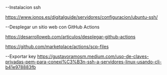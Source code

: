 
--Instalacion ssh

https://www.ionos.es/digitalguide/servidores/configuracion/ubuntu-ssh/

--Desplegar un sitio web con GitHub Actions

https://desarrolloweb.com/articulos/desplegar-github-actions


https://github.com/marketplace/actions/scp-files


--Exportar key
https://gustavoramosm.medium.com/uso-de-claves-privadas-pem-para-conexi%C3%B3n-ssh-a-servidores-linux-usando-cli-b41e978883fb
